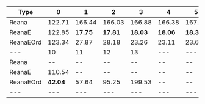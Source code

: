 | Type | 0 | 1 | 2 | 3 | 4 | 5 | 6 | 7 | 8 | 9 |
|---|---|---|---|---|---|---|---|---|---|---|
| Reana | 122.71 | 166.44 | 166.03 | 166.88 | 166.38 | 167.47 | 169.20 | 174.49 | 204.92 | 350.56 |
| ReanaE | 122.85 | **17.75** | **17.81** | **18.03** | **18.06** | **18.30** | **18.81** | **20.11** | **22.42** | **29.78** |
| ReanaEOrd | 123.34 | 27.87 | 28.18 | 23.26 | 23.11 | 23.67 | 24.28 | 25.48 | 27.67 | 33.08 |
| --- | 10 | 11 | 12 | 13 | --- | --- | --- | --- | --- | --- |
| Reana | -- | -- | -- | -- | -- | -- | -- | -- | -- | -- |
| ReanaE | 110.54 | -- | -- | -- | -- | -- | -- | -- | -- | -- |
| ReanaEOrd | **42.04** | 57.64 | 95.25 | 199.53 | -- | -- | -- | -- | -- | -- |
|---|---|---|---|---|---|---|---|---|---|---|
